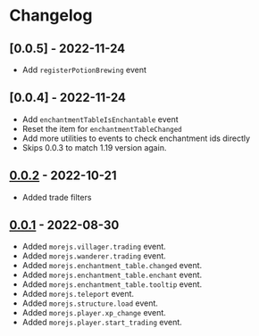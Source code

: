 # Changelog
## [0.0.5] - 2022-11-24
- Add `registerPotionBrewing` event

## [0.0.4] - 2022-11-24
- Add `enchantmentTableIsEnchantable` event
- Reset the item for `enchantmentTableChanged`
- Add more utilities to events to check enchantment ids directly
- Skips 0.0.3 to match 1.19 version again.

## [0.0.2] - 2022-10-21
- Added trade filters

## [0.0.1] - 2022-08-30
- Added `morejs.villager.trading` event.
- Added `morejs.wanderer.trading` event.
- Added `morejs.enchantment_table.changed` event.
- Added `morejs.enchantment_table.enchant` event.
- Added `morejs.enchantment_table.tooltip` event.
- Added `morejs.teleport` event.
- Added `morejs.structure.load` event.
- Added `morejs.player.xp_change` event.
- Added `morejs.player.start_trading` event.

<!-- Versions -->
[0.0.3]: https://github.com/AlmostReliable/morejs/releases/tag/v1.18-0.0.3-beta
[0.0.2]: https://github.com/AlmostReliable/morejs/releases/tag/v1.18-0.0.2-beta
[0.0.1]: https://github.com/AlmostReliable/morejs/releases/tag/v1.18-0.0.1-beta
